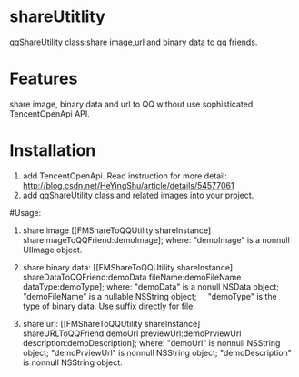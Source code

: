 # shareUtitlity
qqShareUtility class:share image,url and binary data to qq friends.

# Features
share image, binary data and url to QQ without use sophisticated TencentOpenApi API.
# Installation
1. add TencentOpenApi. Read instruction for more detail:
http://blog.csdn.net/HeYingShu/article/details/54577061
2. add qqShareUtility class and related images into your project.

#Usage:
1. share image
[[FMShareToQQUtility shareInstance] shareImageToQQFriend:demoImage];
where:
"demoImage" is a nonnull UIImage object.

2. share binary data:
[[FMShareToQQUtility shareInstance] shareDataToQQFriend:demoData 
                                    fileName:demoFileName 
                                    dataType:demoType];
where:
"demoData" is a nonull NSData object;
      "demoFileName" is a nullable NSString object;
      "demoType" is the type of binary data. Use suffix directly for file.
      
3. share url:
[[FMShareToQQUtility shareInstance] shareURLToQQFriend:demoUrl
                                    previewUrl:demoPrviewUrl
                                    description:demoDescription];
where:
"demoUrl" is nonnull NSString object;
"demoPrviewUrl" is nonnull  NSString object;
"demoDescription" is nonnull  NSString object.
